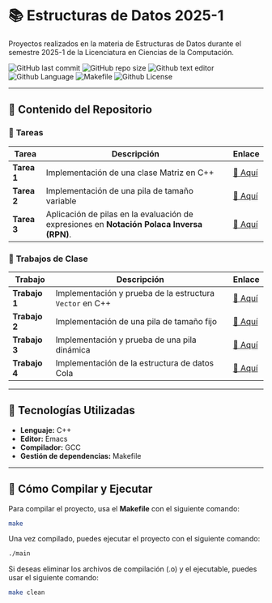 # 📚 Estructuras de Datos 2025-1
Proyectos realizados en la materia de Estructuras de Datos durante el semestre 2025-1 de la Licenciatura en Ciencias de la Computación.

![GitHub last commit](https://img.shields.io/github/last-commit/ComputerChemistry/Estructuras-de-Datos-2025-1?style=for-the-badge&color=b4befe) 
![GitHub repo size](https://img.shields.io/github/repo-size/ComputerChemistry/Estructuras-de-Datos-2025-1?style=for-the-badge&color=cba6f7) 
![Github text editor](https://img.shields.io/badge/Emacs-%237F5AB6.svg?&style=for-the-badge&logo=gnu-emacs&logoColor=white) 
![Github Language](https://img.shields.io/badge/C%2B%2B-00599C?style=for-the-badge&logo=c%2B%2B&logoColor=white) 
![Makefile](https://img.shields.io/badge/Build-Makefile-89b4fa?style=for-the-badge&logo=gnu&logoColor=white) 
![Github License](https://img.shields.io/badge/MIT-green?style=for-the-badge)

---

## 📂 Contenido del Repositorio  

### 🔹 **Tareas**
| Tarea    | Descripción                                                                 | Enlace                                                      |
|----------|-----------------------------------------------------------------------------|-------------------------------------------------------------|
| **Tarea 1** | Implementación de una clase Matriz en C++                                    | [🔗 Aquí](../Tareas/Tarea01/Tarea01Matriz/)                  |
| **Tarea 2** | Implementación de una pila de tamaño variable                                | [🔗 Aquí](../Tareas/Tarea02/Tarea02PilaTamVar/)              |
| **Tarea 3** | Aplicación de pilas en la evaluación de expresiones en **Notación Polaca Inversa (RPN)**. | [🔗 Aquí](../Tareas/Tarea03/Tarea03AplicaciondePila/)        |

### 🏫 **Trabajos de Clase**
| Trabajo    | Descripción                                                               | Enlace                                                      |
|------------|---------------------------------------------------------------------------|-------------------------------------------------------------|
| **Trabajo 1** | Implementación y prueba de la estructura `Vector` en C++                  | [🔗 Aquí](../Clases/PruebaVector/)                           |
| **Trabajo 2** | Implementación de una pila de tamaño fijo                                 | [🔗 Aquí](../Clases/PilaTamFijo/)                            |
| **Trabajo 3** | Implementación y prueba de una pila dinámica                              | [🔗 Aquí](../Clases/PruebaPilaDinamica/)                     |
| **Trabajo 4** | Implementación de la estructura de datos Cola                             | [🔗 Aquí](../Clases/PruebaCola/)                             |

---

## 🚀 Tecnologías Utilizadas  

- **Lenguaje:** C++  
- **Editor:** Emacs  
- **Compilador:** GCC  
- **Gestión de dependencias:** Makefile  

---
## 🔨 Cómo Compilar y Ejecutar

Para compilar el proyecto, usa el **Makefile** con el siguiente comando:

```bash
make
```
Una vez compilado, puedes ejecutar el proyecto con el siguiente comando:

```bash
./main
```

Si deseas eliminar los archivos de compilación (.o) y el ejecutable, puedes usar el siguiente comando:

```bash
make clean
